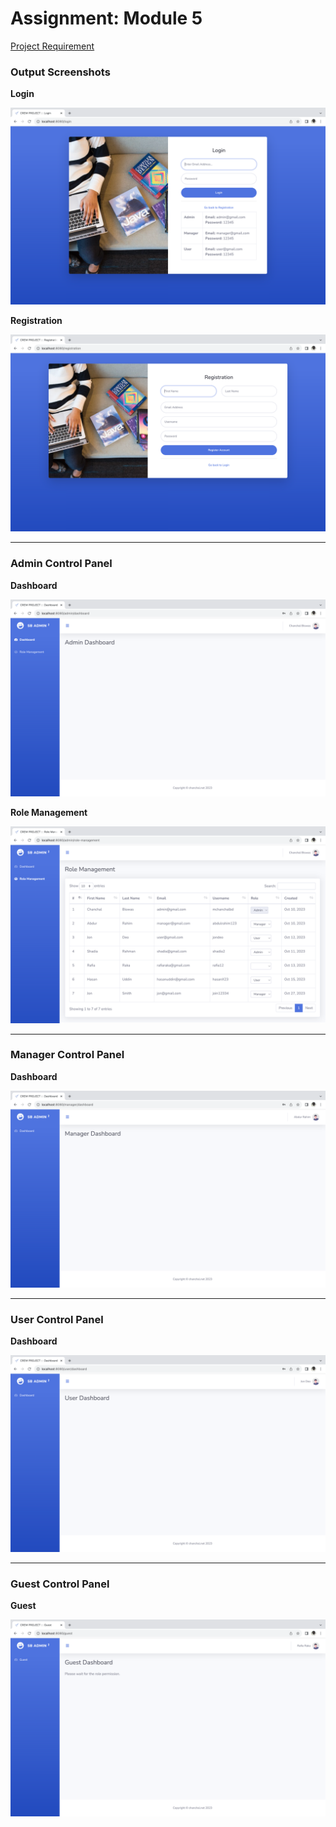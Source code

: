 # Assignment: Module 5

[Project Requirement](../README.md)

### Output Screenshots

__Login__

![Login](../screenshots/login.png)

__Registration__

![Login](../screenshots/registration.png)

___

### Admin Control Panel

__Dashboard__

![Login](../screenshots/admin_dashboard.png)

__Role Management__

![Login](../screenshots/admin_role_management.png)

___
### Manager Control Panel

__Dashboard__

![Login](../screenshots/manager_dashboard.png)

___
### User Control Panel

__Dashboard__

![Login](../screenshots/user_dashboard.png)

___
### Guest Control Panel

__Guest__

![Login](../screenshots/guest_dashboard.png)
